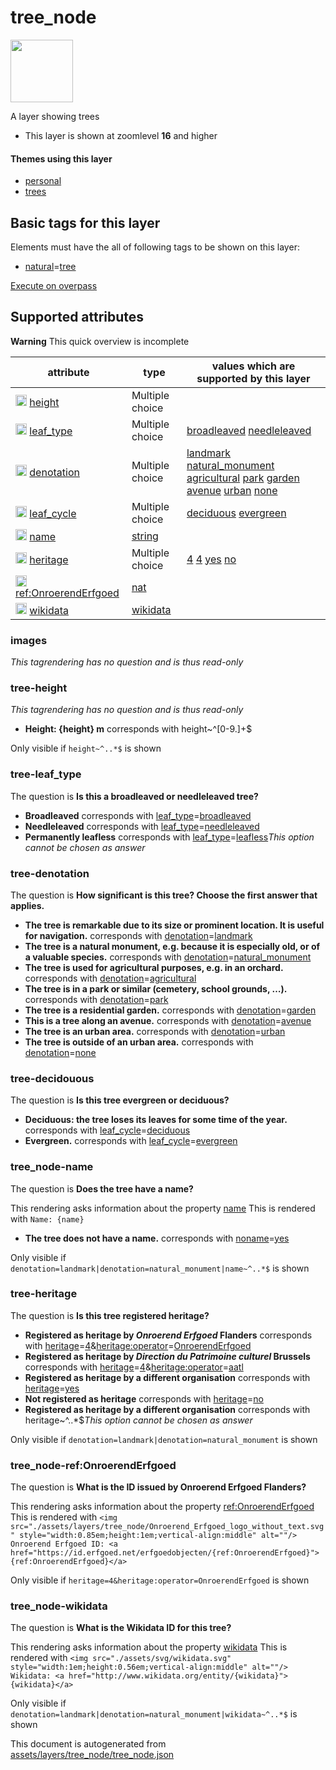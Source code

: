 

 tree_node 
===========



<img src='https://mapcomplete.osm.be/circle:#ffffff;./assets/themes/trees/unknown.svg' height="100px"> 

A layer showing trees






  - This layer is shown at zoomlevel **16** and higher




#### Themes using this layer 





  - [personal](https://mapcomplete.osm.be/personal)
  - [trees](https://mapcomplete.osm.be/trees)




 Basic tags for this layer 
---------------------------



Elements must have the all of following tags to be shown on this layer:



  - <a href='https://wiki.openstreetmap.org/wiki/Key:natural' target='_blank'>natural</a>=<a href='https://wiki.openstreetmap.org/wiki/Tag:natural%3Dtree' target='_blank'>tree</a>


[Execute on overpass](http://overpass-turbo.eu/?Q=%5Bout%3Ajson%5D%5Btimeout%3A90%5D%3B(%20%20%20%20nwr%5B%22natural%22%3D%22tree%22%5D(%7B%7Bbbox%7D%7D)%3B%0A)%3Bout%20body%3B%3E%3Bout%20skel%20qt%3B)



 Supported attributes 
----------------------



**Warning** This quick overview is incomplete



attribute | type | values which are supported by this layer
----------- | ------ | ------------------------------------------
[<img src='https://mapcomplete.osm.be/assets/svg/statistics.svg' height='18px'>](https://taginfo.openstreetmap.org/keys/height#values) [height](https://wiki.openstreetmap.org/wiki/Key:height) | Multiple choice | 
[<img src='https://mapcomplete.osm.be/assets/svg/statistics.svg' height='18px'>](https://taginfo.openstreetmap.org/keys/leaf_type#values) [leaf_type](https://wiki.openstreetmap.org/wiki/Key:leaf_type) | Multiple choice | [broadleaved](https://wiki.openstreetmap.org/wiki/Tag:leaf_type%3Dbroadleaved) [needleleaved](https://wiki.openstreetmap.org/wiki/Tag:leaf_type%3Dneedleleaved)
[<img src='https://mapcomplete.osm.be/assets/svg/statistics.svg' height='18px'>](https://taginfo.openstreetmap.org/keys/denotation#values) [denotation](https://wiki.openstreetmap.org/wiki/Key:denotation) | Multiple choice | [landmark](https://wiki.openstreetmap.org/wiki/Tag:denotation%3Dlandmark) [natural_monument](https://wiki.openstreetmap.org/wiki/Tag:denotation%3Dnatural_monument) [agricultural](https://wiki.openstreetmap.org/wiki/Tag:denotation%3Dagricultural) [park](https://wiki.openstreetmap.org/wiki/Tag:denotation%3Dpark) [garden](https://wiki.openstreetmap.org/wiki/Tag:denotation%3Dgarden) [avenue](https://wiki.openstreetmap.org/wiki/Tag:denotation%3Davenue) [urban](https://wiki.openstreetmap.org/wiki/Tag:denotation%3Durban) [none](https://wiki.openstreetmap.org/wiki/Tag:denotation%3Dnone)
[<img src='https://mapcomplete.osm.be/assets/svg/statistics.svg' height='18px'>](https://taginfo.openstreetmap.org/keys/leaf_cycle#values) [leaf_cycle](https://wiki.openstreetmap.org/wiki/Key:leaf_cycle) | Multiple choice | [deciduous](https://wiki.openstreetmap.org/wiki/Tag:leaf_cycle%3Ddeciduous) [evergreen](https://wiki.openstreetmap.org/wiki/Tag:leaf_cycle%3Devergreen)
[<img src='https://mapcomplete.osm.be/assets/svg/statistics.svg' height='18px'>](https://taginfo.openstreetmap.org/keys/name#values) [name](https://wiki.openstreetmap.org/wiki/Key:name) | [string](../SpecialInputElements.md#string) | [](https://wiki.openstreetmap.org/wiki/Tag:name%3D)
[<img src='https://mapcomplete.osm.be/assets/svg/statistics.svg' height='18px'>](https://taginfo.openstreetmap.org/keys/heritage#values) [heritage](https://wiki.openstreetmap.org/wiki/Key:heritage) | Multiple choice | [4](https://wiki.openstreetmap.org/wiki/Tag:heritage%3D4) [4](https://wiki.openstreetmap.org/wiki/Tag:heritage%3D4) [yes](https://wiki.openstreetmap.org/wiki/Tag:heritage%3Dyes) [no](https://wiki.openstreetmap.org/wiki/Tag:heritage%3Dno)
[<img src='https://mapcomplete.osm.be/assets/svg/statistics.svg' height='18px'>](https://taginfo.openstreetmap.org/keys/ref:OnroerendErfgoed#values) [ref:OnroerendErfgoed](https://wiki.openstreetmap.org/wiki/Key:ref:OnroerendErfgoed) | [nat](../SpecialInputElements.md#nat) | 
[<img src='https://mapcomplete.osm.be/assets/svg/statistics.svg' height='18px'>](https://taginfo.openstreetmap.org/keys/wikidata#values) [wikidata](https://wiki.openstreetmap.org/wiki/Key:wikidata) | [wikidata](../SpecialInputElements.md#wikidata) | 




### images 



_This tagrendering has no question and is thus read-only_





### tree-height 



_This tagrendering has no question and is thus read-only_





  - **Height: {height}&nbsp;m** corresponds with height~^[0-9.]+$


Only visible if `height~^..*$` is shown



### tree-leaf_type 



The question is **Is this a broadleaved or needleleaved tree?**





  - **Broadleaved** corresponds with <a href='https://wiki.openstreetmap.org/wiki/Key:leaf_type' target='_blank'>leaf_type</a>=<a href='https://wiki.openstreetmap.org/wiki/Tag:leaf_type%3Dbroadleaved' target='_blank'>broadleaved</a>
  - **Needleleaved** corresponds with <a href='https://wiki.openstreetmap.org/wiki/Key:leaf_type' target='_blank'>leaf_type</a>=<a href='https://wiki.openstreetmap.org/wiki/Tag:leaf_type%3Dneedleleaved' target='_blank'>needleleaved</a>
  - **Permanently leafless** corresponds with <a href='https://wiki.openstreetmap.org/wiki/Key:leaf_type' target='_blank'>leaf_type</a>=<a href='https://wiki.openstreetmap.org/wiki/Tag:leaf_type%3Dleafless' target='_blank'>leafless</a>_This option cannot be chosen as answer_




### tree-denotation 



The question is **How significant is this tree? Choose the first answer that applies.**





  - **The tree is remarkable due to its size or prominent location. It is useful for navigation.** corresponds with <a href='https://wiki.openstreetmap.org/wiki/Key:denotation' target='_blank'>denotation</a>=<a href='https://wiki.openstreetmap.org/wiki/Tag:denotation%3Dlandmark' target='_blank'>landmark</a>
  - **The tree is a natural monument, e.g. because it is especially old, or of a valuable species.** corresponds with <a href='https://wiki.openstreetmap.org/wiki/Key:denotation' target='_blank'>denotation</a>=<a href='https://wiki.openstreetmap.org/wiki/Tag:denotation%3Dnatural_monument' target='_blank'>natural_monument</a>
  - **The tree is used for agricultural purposes, e.g. in an orchard.** corresponds with <a href='https://wiki.openstreetmap.org/wiki/Key:denotation' target='_blank'>denotation</a>=<a href='https://wiki.openstreetmap.org/wiki/Tag:denotation%3Dagricultural' target='_blank'>agricultural</a>
  - **The tree is in a park or similar (cemetery, school grounds, …).** corresponds with <a href='https://wiki.openstreetmap.org/wiki/Key:denotation' target='_blank'>denotation</a>=<a href='https://wiki.openstreetmap.org/wiki/Tag:denotation%3Dpark' target='_blank'>park</a>
  - **The tree is a residential garden.** corresponds with <a href='https://wiki.openstreetmap.org/wiki/Key:denotation' target='_blank'>denotation</a>=<a href='https://wiki.openstreetmap.org/wiki/Tag:denotation%3Dgarden' target='_blank'>garden</a>
  - **This is a tree along an avenue.** corresponds with <a href='https://wiki.openstreetmap.org/wiki/Key:denotation' target='_blank'>denotation</a>=<a href='https://wiki.openstreetmap.org/wiki/Tag:denotation%3Davenue' target='_blank'>avenue</a>
  - **The tree is an urban area.** corresponds with <a href='https://wiki.openstreetmap.org/wiki/Key:denotation' target='_blank'>denotation</a>=<a href='https://wiki.openstreetmap.org/wiki/Tag:denotation%3Durban' target='_blank'>urban</a>
  - **The tree is outside of an urban area.** corresponds with <a href='https://wiki.openstreetmap.org/wiki/Key:denotation' target='_blank'>denotation</a>=<a href='https://wiki.openstreetmap.org/wiki/Tag:denotation%3Dnone' target='_blank'>none</a>




### tree-decidouous 



The question is **Is this tree evergreen or deciduous?**





  - **Deciduous: the tree loses its leaves for some time of the year.** corresponds with <a href='https://wiki.openstreetmap.org/wiki/Key:leaf_cycle' target='_blank'>leaf_cycle</a>=<a href='https://wiki.openstreetmap.org/wiki/Tag:leaf_cycle%3Ddeciduous' target='_blank'>deciduous</a>
  - **Evergreen.** corresponds with <a href='https://wiki.openstreetmap.org/wiki/Key:leaf_cycle' target='_blank'>leaf_cycle</a>=<a href='https://wiki.openstreetmap.org/wiki/Tag:leaf_cycle%3Devergreen' target='_blank'>evergreen</a>




### tree_node-name 



The question is **Does the tree have a name?**

This rendering asks information about the property  [name](https://wiki.openstreetmap.org/wiki/Key:name) 
This is rendered with `Name: {name}`



  - **The tree does not have a name.** corresponds with <a href='https://wiki.openstreetmap.org/wiki/Key:noname' target='_blank'>noname</a>=<a href='https://wiki.openstreetmap.org/wiki/Tag:noname%3Dyes' target='_blank'>yes</a>


Only visible if `denotation=landmark|denotation=natural_monument|name~^..*$` is shown



### tree-heritage 



The question is **Is this tree registered heritage?**





  - **Registered as heritage by <i>Onroerend Erfgoed</i> Flanders** corresponds with <a href='https://wiki.openstreetmap.org/wiki/Key:heritage' target='_blank'>heritage</a>=<a href='https://wiki.openstreetmap.org/wiki/Tag:heritage%3D4' target='_blank'>4</a>&<a href='https://wiki.openstreetmap.org/wiki/Key:heritage:operator' target='_blank'>heritage:operator</a>=<a href='https://wiki.openstreetmap.org/wiki/Tag:heritage:operator%3DOnroerendErfgoed' target='_blank'>OnroerendErfgoed</a>
  - **Registered as heritage by <i>Direction du Patrimoine culturel</i> Brussels** corresponds with <a href='https://wiki.openstreetmap.org/wiki/Key:heritage' target='_blank'>heritage</a>=<a href='https://wiki.openstreetmap.org/wiki/Tag:heritage%3D4' target='_blank'>4</a>&<a href='https://wiki.openstreetmap.org/wiki/Key:heritage:operator' target='_blank'>heritage:operator</a>=<a href='https://wiki.openstreetmap.org/wiki/Tag:heritage:operator%3Daatl' target='_blank'>aatl</a>
  - **Registered as heritage by a different organisation** corresponds with <a href='https://wiki.openstreetmap.org/wiki/Key:heritage' target='_blank'>heritage</a>=<a href='https://wiki.openstreetmap.org/wiki/Tag:heritage%3Dyes' target='_blank'>yes</a>
  - **Not registered as heritage** corresponds with <a href='https://wiki.openstreetmap.org/wiki/Key:heritage' target='_blank'>heritage</a>=<a href='https://wiki.openstreetmap.org/wiki/Tag:heritage%3Dno' target='_blank'>no</a>
  - **Registered as heritage by a different organisation** corresponds with heritage~^..*$_This option cannot be chosen as answer_


Only visible if `denotation=landmark|denotation=natural_monument` is shown



### tree_node-ref:OnroerendErfgoed 



The question is **What is the ID issued by Onroerend Erfgoed Flanders?**

This rendering asks information about the property  [ref:OnroerendErfgoed](https://wiki.openstreetmap.org/wiki/Key:ref:OnroerendErfgoed) 
This is rendered with `<img src="./assets/layers/tree_node/Onroerend_Erfgoed_logo_without_text.svg" style="width:0.85em;height:1em;vertical-align:middle" alt=""/> Onroerend Erfgoed ID: <a href="https://id.erfgoed.net/erfgoedobjecten/{ref:OnroerendErfgoed}">{ref:OnroerendErfgoed}</a>`

Only visible if `heritage=4&heritage:operator=OnroerendErfgoed` is shown



### tree_node-wikidata 



The question is **What is the Wikidata ID for this tree?**

This rendering asks information about the property  [wikidata](https://wiki.openstreetmap.org/wiki/Key:wikidata) 
This is rendered with `<img src="./assets/svg/wikidata.svg" style="width:1em;height:0.56em;vertical-align:middle" alt=""/> Wikidata: <a href="http://www.wikidata.org/entity/{wikidata}">{wikidata}</a>`

Only visible if `denotation=landmark|denotation=natural_monument|wikidata~^..*$` is shown 

This document is autogenerated from [assets/layers/tree_node/tree_node.json](https://github.com/pietervdvn/MapComplete/blob/develop/assets/layers/tree_node/tree_node.json)